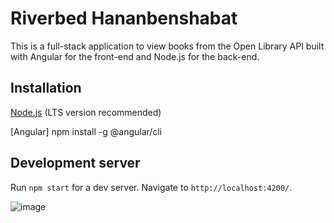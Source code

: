 # Riverbed Hananbenshabat

This is a full-stack application to view books from the Open Library API built with Angular for the front-end and Node.js for the back-end.

## Installation

[Node.js](https://nodejs.org/) (LTS version recommended)

[Angular] npm install -g @angular/cli

## Development server

Run `npm start` for a dev server. Navigate to `http://localhost:4200/`.

![image](https://github.com/user-attachments/assets/14ee0286-cad8-40dd-b57b-837bcee9fa94)
